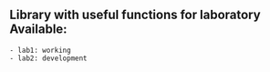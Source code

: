 Library with useful functions for laboratory
Available:
---------
    - lab1: working
    - lab2: development    